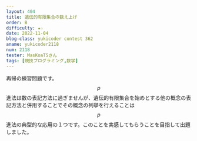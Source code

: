 ```yaml
---
layout: 404
title: 遺伝的有限集合の数え上げ
order: B
difficulty: ★☆
date: 2022-11-04
blog-class: yukicoder contest 362
aname: yukicoder2118
num: 2118
tester: MasKoaTSさん
tags: [競技プログラミング,数学]
---
```


再帰の練習問題です。$$p$$進法は数の表記方法に過ぎませんが、遺伝的有限集合を始めとする他の概念の表記方法と併用することでその概念の列挙を行えることは$$p$$進法の典型的な応用の１つです。このことを実感してもらうことを目指して出題しました。
